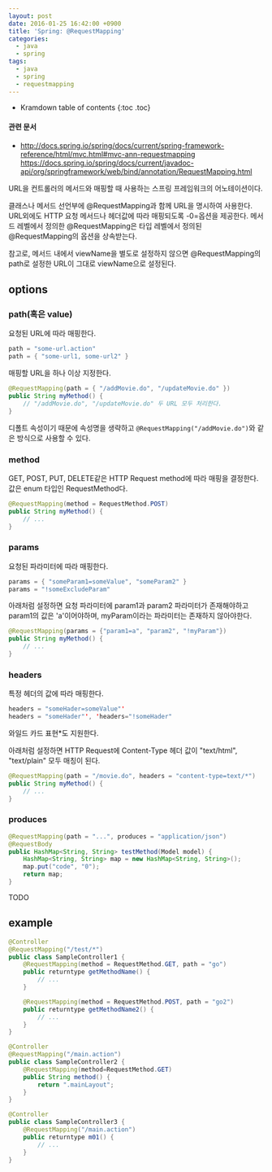 ```yaml
---
layout: post
date: 2016-01-25 16:42:00 +0900
title: 'Spring: @RequestMapping'
categories:
  - java
  - spring
tags:
  - java
  - spring
  - requestmapping
---
```


* Kramdown table of contents
{:toc .toc}

#### 관련 문서

- http://docs.spring.io/spring/docs/current/spring-framework-reference/html/mvc.html#mvc-ann-requestmapping
https://docs.spring.io/spring/docs/current/javadoc-api/org/springframework/web/bind/annotation/RequestMapping.html


URL을 컨트롤러의 메서드와 매핑할 때 사용하는 스프링 프레임워크의 어노테이션이다.

클래스나 메서드 선언부에 @RequestMapping과 함께 URL을 명시하여 사용한다. URL외에도 HTTP 요청 메서드나 헤더값에 따라 매핑되도록 -0=옵션을 제공한다. 메서드 레벨에서 정의한 @RequestMapping은 타입 레벨에서 정의된 @RequestMapping의 옵션을 상속받는다.

참고로, 메서드 내에서 viewName을 별도로 설정하지 않으면 @RequestMapping의 path로 설정한 URL이 그대로 viewName으로 설정된다.

## options

### path(혹은 value)

요청된 URL에 따라 매핑한다.

```java
path = "some-url.action"
path = { "some-url1, some-url2" }
```

매핑할 URL을 하나 이상 지정한다.

```java
@RequestMapping(path = { "/addMovie.do", "/updateMovie.do" })
public String myMethod() {
    // "/addMovie.do", "/updateMovie.do" 두 URL 모두 처리한다.
}
```

디폴트 속성이기 때문에 속성명을 생략하고 `@RequestMapping("/addMovie.do")`와 같은 방식으로 사용할 수 있다.

### method

GET, POST, PUT, DELETE같은 HTTP Request method에 따라 매핑을 결정한다. 값은 enum 타입인 RequestMethod다.

```java
@RequestMapping(method = RequestMethod.POST)
public String myMethod() {
    // ...
}
```

### params

요청된 파라미터에 따라 매핑한다.

```java
params = { "someParam1=someValue", "someParam2" }
params = "!someExcludeParam"
```

아래처럼 설정하면 요청 파라미터에 param1과 param2 파라미터가 존재해야하고 param1의 값은 'a'이어야하며, myParam이라는 파라미터는 존재하지 않아야한다.

```java
@RequestMapping(params = {"param1=a", "param2", "!myParam"})
public String myMethod() {
    // ...
}
```

### headers

특정 헤더의 값에 따라 매핑한다.

```java
headers = "someHader=someValue"'
headers = "someHader"', 'headers="!someHader"
```

와일드 카드 표현*도 지원한다.

아래처럼 설정하면 HTTP Request에 Content-Type 헤더 값이 "text/html", "text/plain" 모두 매칭이 된다.

```java
@RequestMapping(path = "/movie.do", headers = "content-type=text/*")
public String myMethod() {
    // ...
}
```

### produces

```java
@RequestMapping(path = "...", produces = "application/json")
@RequestBody
public HashMap<String, String> testMethod(Model model) {
    HashMap<String, String> map = new HashMap<String, String>();
    map.put("code", "0");
    return map;
}
```

TODO

## example

```java
@Controller
@RequestMapping("/test/*")
public class SampleController1 {
    @RequestMapping(method = RequestMethod.GET, path = "go")
    public returntype getMethodName() {
        // ...
    }

    @RequestMapping(method = RequestMethod.POST, path = "go2")
    public returntype getMethodName2() {
        // ...
    }
}

@Controller
@RequestMapping("/main.action")
public class SampleController2 {
    @RequestMapping(method=RequestMethod.GET)
    public String method() {
        return ".mainLayout";
    }
}

@Controller
public class SampleController3 {
    @RequestMapping("/main.action")
    public returntype m01() {
        // ...
    }
}
```
